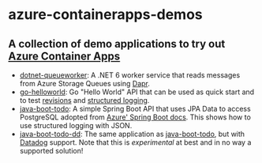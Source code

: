 # azure-containerapps-demos

## A collection of demo applications to try out [Azure Container Apps](https://azure.microsoft.com/en-us/services/container-apps/)

- [dotnet-queueworker](https://github.com/joergjo/azure-containerapps-demos/tree/main/dotnet-queueworker): A .NET 6 worker service that reads messages from Azure Storage Queues using [Dapr](http://dapr.io).
- [go-helloworld](https://github.com/joergjo/azure-containerapps-demos/tree/main/go-helloworld): 
Go "Hello World" API that can be used as quick start and to test [revisions](https://docs.microsoft.com/en-us/azure/container-apps/revisions) and [structured logging](https://docs.microsoft.com/en-us/azure/container-apps/monitor?tabs=bash#simple-text-vs-structured-data).
- [java-boot-todo](https://github.com/joergjo/azure-containerapps-demos/tree/main/java-boot-todo): A simple Spring Boot API that uses JPA Data to access PostgreSQL adopted from [Azure' Spring Boot docs](https://docs.microsoft.com/en-us/azure/developer/java/spring-framework/configure-spring-data-jpa-with-azure-postgresql). This shows how to use structured logging with JSON.
- [java-boot-todo-dd](https://github.com/joergjo/azure-containerapps-demos/tree/main/java-boot-todo-dd): The same application as [java-boot-todo](https://github.com/joergjo/azure-containerapps-demos/tree/main/java-boot-todo),
but with [Datadog](https://www.datadoghq.com) support. Note that this is *experimental* at best and in no way a supported solution! 
